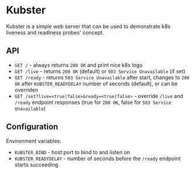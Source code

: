 Kubster
=======

Kubster is a simple web server that can be used to demonstrate k8s liveness and readiness probes'
concept.

API
---

  * `GET /` - always returns `200 OK` and print nice k8s logo
  * `GET /live` - returns `200 OK` (default) or `503 Service Unavailable` (if set)
  * `GET /ready` - returns `503 Service Unavailable` after start, changes to `200 OK` after 
    `KUBSTER_READYDELAY` number of seconds (default), or can be overriden
  * `GET /set?live=<true|false>&ready=<true|false>` - override `/live` and `/ready` endpoint 
    responses (true for `200 OK`, false for `503 Service Unavailable`)

Configuration
-------------

Environment variables:

  - `KUBSTER_BIND` - host:port to bind to and listen on
  - `KUBSTER_READYDELAY` - number of seconds before the `/ready` endpoint starts succeeding
